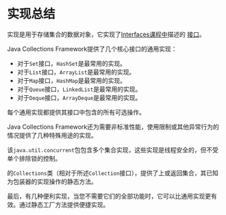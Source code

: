 # 实现总结

实现是用于存储集合的数据对象，它实现了[Interfaces课程中](../interfaces/index.html)描述的 [接口](../interfaces/index.html)。

Java Collections Framework提供了几个核心接口的通用实现：

- 对于`Set`接口，`HashSet`是最常用的实现。
- 对于`List`接口，`ArrayList`是最常用的实现。
- 对于`Map`接口，`HashMap`是最常用的实现。
- 对于`Queue`接口，`LinkedList`是最常用的实现。
- 对于`Deque`接口，`ArrayDeque`是最常用的实现。

每个通用实现都提供其接口中包含的所有可选操作。

Java Collections Framework还为需要非标准性能，使用限制或其他异常行为的情况提供了几种特殊用途的实现。

该`java.util.concurrent`包包含多个集合实现，这些实现是线程安全的，但不受单个排除锁的控制。

的`Collections`类（相对于所述`Collection`接口），提供了上或返回集合，其已知为包装器的实现操作的静态方法。

最后，有几种便利实现，当您不需要它们的全部功能时，它可以比通用实现更有效。通过静态工厂方法提供便捷实现。